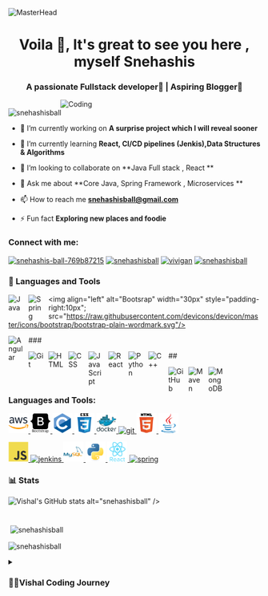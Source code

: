 ![MasterHead](//https://cdn.dribbble.com/users/79486/screenshots/1505622/media/243d42a729163b1ce6bd7d4812ffc4ea.jpg)
<h1 align="center">Voila 👋, It's great to see you here , myself Snehashis</h1>
<h3 align="center">A passionate Fullstack developer🚀 | Aspiring Blogger📸</h3>
<img align="right" alt="Coding" width="400" src="https://cdn.dribbble.com/users/1162077/screenshots/3848914/programmer.gif">

<p align="left"> <img src="https://komarev.com/ghpvc/?username=snehashisball&label=Profile%20views&color=0e75b6&style=flat" alt="snehashisball" /> </p>

- 🔭 I’m currently working on **A surprise project which I will reveal sooner**

- 🌱 I’m currently learning **React, CI/CD pipelines (Jenkis),Data Structures & Algorithms**

- 👯 I’m looking to collaborate on **Java Full stack , React **

- 💬 Ask me about **Core Java, Spring Framework , Microservices **

- 📫 How to reach me **snehashisball@gmail.com**

- ⚡ Fun fact **Exploring new places and foodie**

<h3 align="left">Connect with me:</h3>
<p align="left">
<a href="https://linkedin.com/in/snehashis-ball-769b87215" target="blank"><img align="center" src="https://raw.githubusercontent.com/rahuldkjain/github-profile-readme-generator/master/src/images/icons/Social/linked-in-alt.svg" alt="snehashis-ball-769b87215" height="30" width="40" /></a>
<a href="https://www.codechef.com/users/snehashisball" target="blank"><img align="center" src="https://cdn.jsdelivr.net/npm/simple-icons@3.1.0/icons/codechef.svg" alt="snehashisball" height="30" width="40" /></a>
<a href="https://www.leetcode.com/vivigan" target="blank"><img align="center" src="https://raw.githubusercontent.com/rahuldkjain/github-profile-readme-generator/master/src/images/icons/Social/leet-code.svg" alt="vivigan" height="30" width="40" /></a>
<a href="https://auth.geeksforgeeks.org/user/snehashisball" target="blank"><img align="center" src="https://raw.githubusercontent.com/rahuldkjain/github-profile-readme-generator/master/src/images/icons/Social/geeks-for-geeks.svg" alt="snehashisball" height="30" width="40" /></a>
</p>

### 🧰 Languages and Tools

<img align="left" alt="Java" width="30px" style="padding-right:10px;" src="https://cdn.jsdelivr.net/gh/devicons/devicon/icons/java/java-original.svg"/>

<img align="left" alt="Spring" width="30px" style="padding-right:10px;" src="https://cdn.jsdelivr.net/gh/devicons/devicon/icons/spring/spring-original.svg" />



<img align="left" alt="Bootsrap" width="30px" style="padding-right:10px"; src="https://raw.githubusercontent.com/devicons/devicon/master/icons/bootstrap/bootstrap-plain-wordmark.svg"/>

###<img align="left" alt="Angular" width="30px" style="padding-right:10px;" src="https://cdn.jsdelivr.net/gh/devicons/devicon/icons/angularjs/angularjs-plain.svg" />

<img align="left" alt="Git" width="30px" style="padding-right:10px;" src="https://cdn.jsdelivr.net/gh/devicons/devicon/icons/git/git-original.svg" />

<img align="left" alt="HTML" width="30px" style="padding-right:10px;" src="https://cdn.jsdelivr.net/gh/devicons/devicon/icons/html5/html5-plain.svg" />

<img align="left" alt="CSS" width="30px" style="padding-right:10px;" src="https://cdn.jsdelivr.net/gh/devicons/devicon/icons/css3/css3-plain.svg" />

<img align="left" alt="JavaScript" width="30px" style="padding-right:10px;" src="https://cdn.jsdelivr.net/gh/devicons/devicon/icons/javascript/javascript-plain.svg" />

<img align="left" alt="React" width="30px" style="padding-right:10px;" src="https://cdn.jsdelivr.net/gh/devicons/devicon/icons/react/react-original.svg" />

<img align="left" alt="Python" width="30px" style="padding-right:10px;" src="https://cdn.jsdelivr.net/gh/devicons/devicon/icons/python/python-plain.svg" />

##<img align="left" alt="C++" width="30px" style="padding-right:10px;" src="https://cdn.jsdelivr.net/gh/devicons/devicon/icons/cplusplus/cplusplus-line.svg" />

<img align="left" alt="GitHub" width="30px" style="padding-right:10px;" src="https://cdn.jsdelivr.net/gh/devicons/devicon/icons/github/github-original.svg" />

<img align="left" alt="Maven" width="30px" style="padding-right:10px;" src="https://camo.githubusercontent.com/1eb8db5276634963ac2635316bacffacbfb6b73b56a82e7e4559c89267cfbace/68747470733a2f2f6d6176656e2e6170616368652e6f72672f696d616765732f6d6176656e2d6c6f676f2d626c61636b2d6f6e2d77686974652e737667" />

<img align="left" alt="MongoDB" width="30px" style="padding-right:10px;" src="https://cdn.jsdelivr.net/gh/devicons/devicon/icons/mongodb/mongodb-original-wordmark.svg" />
<br />

#



<h3 align="left">Languages and Tools:</h3>

<p align="left"> <a href="https://aws.amazon.com" target="_blank" rel="noreferrer"> 
  <img src="https://raw.githubusercontent.com/devicons/devicon/master/icons/amazonwebservices/amazonwebservices-original-wordmark.svg" alt="aws" width="40" height="40"/> </a> 
  <a href="https://getbootstrap.com" target="_blank" rel="noreferrer"> <img src="https://raw.githubusercontent.com/devicons/devicon/master/icons/bootstrap/bootstrap-plain-wordmark.svg" alt="bootstrap" width="40" height="40"/> </a> 
  <a href="https://www.cprogramming.com/" target="_blank" rel="noreferrer"> <img src="https://raw.githubusercontent.com/devicons/devicon/master/icons/c/c-original.svg" alt="c" width="40" height="40"/> </a> 
  <a href="https://www.w3schools.com/css/" target="_blank" rel="noreferrer"> <img src="https://raw.githubusercontent.com/devicons/devicon/master/icons/css3/css3-original-wordmark.svg" alt="css3" width="40" height="40"/> </a>
  <a href="https://www.docker.com/" target="_blank" rel="noreferrer"> <img src="https://raw.githubusercontent.com/devicons/devicon/master/icons/docker/docker-original-wordmark.svg" alt="docker" width="40" height="40"/> </a> 
  <a href="https://git-scm.com/" target="_blank" rel="noreferrer"> <img src="https://www.vectorlogo.zone/logos/git-scm/git-scm-icon.svg" alt="git" width="40" height="40"/> </a> 
  <a href="https://www.w3.org/html/" target="_blank" rel="noreferrer"> <img src="https://raw.githubusercontent.com/devicons/devicon/master/icons/html5/html5-original-wordmark.svg" alt="html5" width="40" height="40"/> </a> <a href="https://www.java.com" target="_blank" rel="noreferrer"> <img src="https://raw.githubusercontent.com/devicons/devicon/master/icons/java/java-original.svg" alt="java" width="40" height="40"/> </a>
  
  <a href="https://developer.mozilla.org/en-US/docs/Web/JavaScript" target="_blank" rel="noreferrer"> <img src="https://raw.githubusercontent.com/devicons/devicon/master/icons/javascript/javascript-original.svg" alt="javascript" width="40" height="40"/> </a>
  <a href="https://www.jenkins.io" target="_blank" rel="noreferrer"> <img src="https://www.vectorlogo.zone/logos/jenkins/jenkins-icon.svg" alt="jenkins" width="40" height="40"/> </a> <a href="https://www.mysql.com/" target="_blank" rel="noreferrer"> <img src="https://raw.githubusercontent.com/devicons/devicon/master/icons/mysql/mysql-original-wordmark.svg" alt="mysql" width="40" height="40"/> </a> 
  <a href="https://www.python.org" target="_blank" rel="noreferrer"> <img src="https://raw.githubusercontent.com/devicons/devicon/master/icons/python/python-original.svg" alt="python" width="40" height="40"/> </a> 
  <a href="https://reactjs.org/" target="_blank" rel="noreferrer"> 
<img src="https://raw.githubusercontent.com/devicons/devicon/master/icons/react/react-original-wordmark.svg" alt="react" width="40" height="40"/> </a> 
  <a href="https://spring.io/" target="_blank" rel="noreferrer"> 
<img src="https://www.vectorlogo.zone/logos/springio/springio-icon.svg" alt="spring" width="40" height="40"/> </a> </p>

### 📊 Stats
![Vishal's GitHub stats](https://github-readme-stats.vercel.app/api?username=snehashisball&show_icons=true&&theme=gruvbox) alt="snehashisball" /></p>
<!-- ![GitHub Streak](https://streak-stats.demolab.com?user=snehashisball&theme=gruvbox&border_radius=4.5) -->

#

<p>&nbsp;<img align="center" src="https://github-readme-stats.vercel.app/api?username=snehashisball&show_icons=true&locale=en" alt="snehashisball" /></p>

<p><img align="center" src="https://github-readme-streak-stats.herokuapp.com/?user=snehashisball&" alt="snehashisball" /></p>


<details>
<summary><h3>👨‍💻Vishal Coding Journey</h3></summary>
Hy myself Snehashis Ball a.k.a Vishal from India started my development journey during my 6th semester during my graduation in Electronics & Communication Engineering . Passionate about web development and solving real world problems using  analytical skills has been my area of interest.I was always into fasinaction about how such beautiful mobile-based applications are developed.That kicked my adrenaline rush .And that's how I started my coding journey.
